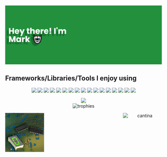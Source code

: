 <p align="center">
  <img alt="banner" src="./assets/banner2.png"</img>
</p>

## Frameworks/Libraries/Tools I enjoy using

<p align="center">  
  <img  src="https://readme-components.vercel.app/api?component=logo&logo=c&animation=spin&fill=000000&textfill=00AEFF&svgfill=A8B9CC">
  <img  src="https://readme-components.vercel.app/api?component=logo&logo=cplusplus&fill=000000&textfill=00AEFF&svgfill=00599C">
<!--   <img  src="https://readme-components.vercel.app/api?component=logo&logo=ROS&fill=000000&textfill=3DDC84&svgfill=22314E"> -->
  <img  src="https://readme-components.vercel.app/api?component=logo&logo=ubuntu&fill=000000&textfill=00AEFF&svgfill=E95420">
  <img  src="https://readme-components.vercel.app/api?component=logo&logo=arduino&animation=spin&fill=000000&textfill=00AEFF&svgfill=00878F">
  <img  src="https://readme-components.vercel.app/api?component=logo&desc=STMicroelectronics&logo=ST&animation=spin&fill=000000&textfill=00AEFF&svgfill=03234B">
  <img  src="https://readme-components.vercel.app/api?component=logo&logo=raspberryPi&animation=spin&fill=000000&textfill=00AEFF&svgfill=A22846">
  <img  src="https://readme-components.vercel.app/api?component=logo&logo=bluetooth&fill=000000&textfill=00AEFF&svgfill=0082FC">
  <img  src="https://readme-components.vercel.app/api?component=logo&logo=python&fill=000000&textfill=00AEFF&svgfill=3776AB">
  <img  src="https://readme-components.vercel.app/api?component=logo&logo=react&animation=spin&fill=000000&textfill=00AEFF&svgfill=15d8fe">  
  <img  src="https://readme-components.vercel.app/api?component=logo&logo=typescript&fill=000000&textfill=00AEFF&svgfill=2d79c7">
  <img  src="https://readme-components.vercel.app/api?component=logo&logo=next.js&fill=000000&textfill=00AEFF&svgfill=ffffff">
  <img  src="https://readme-components.vercel.app/api?component=logo&logo=flask&fill=000000&textfill=00AEFF&svgfill=ffffff">
  <img  src="https://readme-components.vercel.app/api?component=logo&logo=firebase&fill=000000&textfill=00AEFF&svgfill=ffca28">
  <img  src="https://readme-components.vercel.app/api?component=logo&logo=socket.io&fill=000000&textfill=00AEFF&svgfill=ffffff&animation=spin">
  <img  src="https://readme-components.vercel.app/api?component=logo&logo=godotengine&fill=000000&textfill=00AEFF&svgfill=478CBF&animation=spin">
  <img  src="https://readme-components.vercel.app/api?component=logo&logo=.net&fill=000000&textfill=00AEFF&svgfill=512BD4">
  <img  src="https://readme-components.vercel.app/api?component=logo&logo=microsoftsqlserver&fill=000000&textfill=00AEFF&svgfill=CC2927">
</p>

<div align='center'>
  <img align=top src='https://github-readme-stats.vercel.app/api/top-langs/?username=m-foskett&langs_count=14&layout=compact&theme=algolia'  </img>
</div>

<div align='center'>
  <img align='top' alt="trophies" src="https://github-profile-trophy.vercel.app/?username=m-foskett&row=2&column=3&theme=algolia&margin-w=15&margin-h=15&no-bg=true&title=PullRequest,Commits,Experience,Repositories,Stars,MultiLanguage" />
</div>
<p align="center">
  <img align='left' alt="7segment" width="125px" src="./assets/7_segment.gif" /img>
  <img align='right' alt="cantina" width="125px" src="https://user-images.githubusercontent.com/39360732/233834356-c695028d-4d2e-45c4-9129-e9c6da40e207.gif" /img>
</p>
